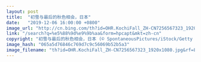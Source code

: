 ```yaml
---
layout: post
title:  "初雪与最后的秋色相会，日本"
date:   "2019-12-06 16:00:00 +0800"
image_url: "http://cn.bing.com/th?id=OHR.KochiFall_ZH-CN7256567323_1920x1080.jpg&rf=LaDigue_1920x1080.jpg&pid=hp"
link: "/search?q=%e5%88%9d%e9%9b%aa&form=hpcapt&mkt=zh-cn"
copyright: "初雪与最后的秋色相会，日本 (© SpontaneousPictures/iStock/Getty Images Plus)"
image_hash: "065a5d76846c769d7c9c56069b52b5a3"
image_filename: "th?id=OHR.KochiFall_ZH-CN7256567323_1920x1080.jpg&rf=LaDigue_1920x1080.jpg&pid=hp"
---
```

